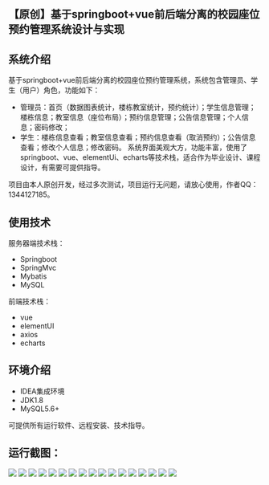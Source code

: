 ## 【原创】基于springboot+vue前后端分离的校园座位预约管理系统设计与实现

## 系统介绍

基于springboot+vue前后端分离的校园座位预约管理系统，系统包含管理员、学生（用户）角色，功能如下：
- 管理员：首页（数据图表统计，楼栋教室统计，预约统计）；学生信息管理；楼栋信息；教室信息（座位布局）；预约信息管理；公告信息管理；个人信息；密码修改；
- 学生：楼栋信息查看；教室信息查看；预约信息查看（取消预约）；公告信息查看；修改个人信息；修改密码。
系统界面美观大方，功能丰富，使用了springboot、vue、elementUi、echarts等技术栈，适合作为毕业设计、课程设计，有需要可提供指导。

项目由本人原创开发，经过多次测试，项目运行无问题，请放心使用，作者QQ：1344127185。

## 使用技术

服务器端技术栈：

- Springboot
- SpringMvc
- Mybatis
- MySQL

前端技术栈：

- vue
- elementUI
- axios
- echarts

## 环境介绍

- IDEA集成环境
- JDK1.8
- MySQL5.6+

可提供所有运行软件、远程安装、技术指导。

## 运行截图：
![](https://github.com/itcoderyhl/seat-server/blob/main/images/1.png)
![](https://github.com/itcoderyhl/seat-server/blob/main/images/2.png)
![](https://github.com/itcoderyhl/seat-server/blob/main/images/3.png)
![](https://github.com/itcoderyhl/seat-server/blob/main/images/4.png)
![](https://github.com/itcoderyhl/seat-server/blob/main/images/5.png)
![](https://github.com/itcoderyhl/seat-server/blob/main/images/6.png)
![](https://github.com/itcoderyhl/seat-server/blob/main/images/7.png)
![](https://github.com/itcoderyhl/seat-server/blob/main/images/8.png)
![](https://github.com/itcoderyhl/seat-server/blob/main/images/9.png)
![](https://github.com/itcoderyhl/seat-server/blob/main/images/10.png)
![](https://github.com/itcoderyhl/seat-server/blob/main/images/11.png)
![](https://github.com/itcoderyhl/seat-server/blob/main/images/12.png)
![](https://github.com/itcoderyhl/seat-server/blob/main/images/13.png)
![](https://github.com/itcoderyhl/seat-server/blob/main/images/14.png)
![](https://github.com/itcoderyhl/seat-server/blob/main/images/15.png)
![](https://github.com/itcoderyhl/seat-server/blob/main/images/16.png)
![](https://github.com/itcoderyhl/seat-server/blob/main/images/17.png)

